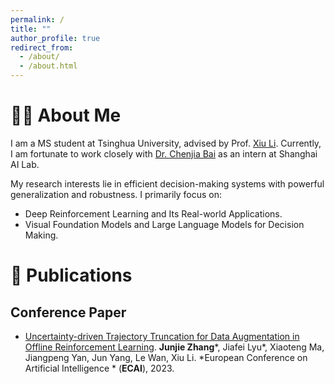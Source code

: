 ```yaml
---
permalink: /
title: ""
author_profile: true
redirect_from: 
  - /about/
  - /about.html
---
```


# 👨‍🎓 About Me
I am a MS student at Tsinghua University, advised by Prof. [Xiu Li](https://scholar.google.com/citations?user=Xrh1OIUAAAAJ&hl=en). Currently, I am fortunate to work closely with [Dr. Chenjia Bai](https://baichenjia.github.io/) as an intern at Shanghai AI Lab.

My research interests lie in efficient decision-making systems with powerful generalization and robustness. I primarily focus on:
* Deep Reinforcement Learning and Its Real-world Applications.
* Visual Foundation Models and Large Language Models for Decision Making.

# 📝 Publications 

## Conference Paper
- [Uncertainty-driven Trajectory Truncation for Data Augmentation in Offline Reinforcement Learning](https://arxiv.org/abs/2304.04660). **Junjie Zhang**\*, Jiafei Lyu\*, Xiaoteng Ma, Jiangpeng Yan, Jun Yang, Le Wan, Xiu Li. *European Conference on Artificial Intelligence * (**ECAI**), 2023.
